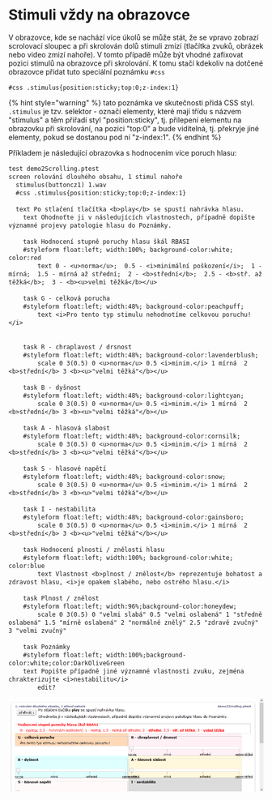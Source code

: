 # Stimuli vždy na obrazovce

V obrazovce, kde se nachází více úkolů se může stát, že se vpravo zobrazí scrolovací sloupec a při skrolován dolů stimuli zmizí \(tlačítka zvuků, obrázek nebo video zmizí nahoře\). V tomto případě může být vhodné zafixovat pozici stimulů na obrazovce při skrolování. K tomu stačí kdekoliv na dotčené obrazovce přidat tuto speciální poznámku `#css`

```text
#css .stimulus{position:sticky;top:0;z-index:1}
```

{% hint style="warning" %}
tato poznámka ve skutečnosti přidá CSS styl. `.stimulus` je tzv. selektor - označí elementy, které mají třídu s názvem "stimulus" a těm přiřadí styl "position:sticky", tj. přilepení elementu na obrazovku při skrolování, na pozici "top:0" a bude viditelná, tj. překryje jiné elementy, pokud se dostanou pod ní "z-index:1".
{% endhint %}

Příkladem je následující obrazovka s hodnocením více poruch hlasu:

```text
test demo2Scrolling.ptest
screen rolování dlouhého obsahu, 1 stimul nahoře 
  stimulus(buttoncz1) 1.wav
  #css .stimulus{position:sticky;top:0;z-index:1}
  
  text Po stlačení tlačítka <b>play</b> se spustí nahrávka hlasu.
    text Ohodnoťte ji v následujících vlastnostech, případně dopište významné projevy patologie hlasu do Poznámky.
          
    task Hodnocení stupně poruchy hlasu škál RBASI
    #styleform float:left; width:100%; background-color:white; color:red
 		text 0 - <u>norma</u>;  0.5 - <i>minimální poškození</i>;  1 - mírná;  1.5 - mírná až střední;  2 - <b>střední</b>;  2.5 - <b>stř. až těžká</b>;  3 - <b><u>velmi těžká</b></u> 
    
    task G - celková porucha
    #styleform float:left; width:48%; background-color:peachpuff;
 		text <i>Pro tento typ stimulu nehodnotíme celkovou poruchu!</i>
    
    
    task R - chraplavost / drsnost
    #styleform float:left; width:48%; background-color:lavenderblush;
 		scale 0 3(0.5) 0 <u>norma</u> 0.5 <i>minim.</i> 1 mírná  2 <b>střední</b> 3 <b><u>"velmi těžká"</b></u>
    
    task B - dyšnost
    #styleform float:left; width:48%; background-color:lightcyan;
 		scale 0 3(0.5) 0 <u>norma</u> 0.5 <i>minim.</i> 1 mírná  2 <b>střední</b> 3 <b><u>"velmi těžká"</b></u>
    
    task A - hlasová slabost
    #styleform float:left; width:48%; background-color:cornsilk;
 		scale 0 3(0.5) 0 <u>norma</u> 0.5 <i>minim.</i> 1 mírná  2 <b>střední</b> 3 <b><u>"velmi těžká"</b></u>
    
    task S - hlasové napětí
    #styleform float:left; width:48%; background-color:snow;
 		scale 0 3(0.5) 0 <u>norma</u> 0.5 <i>minim.</i> 1 mírná  2 <b>střední</b> 3 <b><u>"velmi těžká"</b></u>
    
    task I - nestabilita
    #styleform float:left; width:48%; background-color:gainsboro;
 		scale 0 3(0.5) 0 <u>norma</u> 0.5 <i>minim.</i> 1 mírná  2 <b>střední</b> 3 <b><u>"velmi těžká"</b></u>
    
    task Hodnocení plnosti / znělosti hlasu
    #styleform float:left; width:100%; background-color:white; color:blue
 		text Vlastnost <b>plnost / znělost</b> reprezentuje bohatost a zdravost hlasu, <i>je opakem slabého, nebo ostrého hlasu.</i>
        
    task Plnost / znělost
    #styleform float:left; width:96%;background-color:honeydew;
 		scale 0 3(0.5) 0 "velmi slabá" 0.5 "velmi oslabená" 1 "středně oslabená" 1.5 "mírně oslabená" 2 "normálně znělý" 2.5 "zdravě zvučný" 3 "velmi zvučný"
  	
    task Poznámky
    #styleform float:left; width:100%;background-color:white;color:DarkOliveGreen
    text Popište případně jiné významné vlastnosti zvuku, zejména chrakterizujte <i>nestabilitu</i>
		edit?

```





![P&#x159;i skrolov&#xE1;n&#xED; obrazovky z&#xFA;stane tla&#x10D;&#xED;tko pro p&#x159;ehr&#xE1;n&#xED; zvuku viset naho&#x159;e.](../.gitbook/assets/atc3dmhnok.gif)

